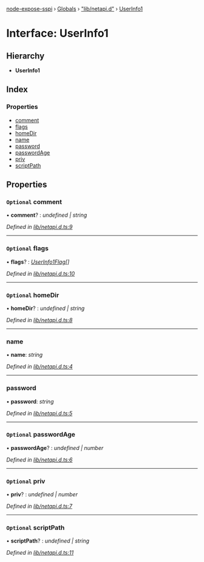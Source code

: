 [node-expose-sspi](../README.md) › [Globals](../globals.md) › ["lib/netapi.d"](../modules/_lib_netapi_d_.md) › [UserInfo1](_lib_netapi_d_.userinfo1.md)

# Interface: UserInfo1

## Hierarchy

* **UserInfo1**

## Index

### Properties

* [comment](_lib_netapi_d_.userinfo1.md#optional-comment)
* [flags](_lib_netapi_d_.userinfo1.md#optional-flags)
* [homeDir](_lib_netapi_d_.userinfo1.md#optional-homedir)
* [name](_lib_netapi_d_.userinfo1.md#name)
* [password](_lib_netapi_d_.userinfo1.md#password)
* [passwordAge](_lib_netapi_d_.userinfo1.md#optional-passwordage)
* [priv](_lib_netapi_d_.userinfo1.md#optional-priv)
* [scriptPath](_lib_netapi_d_.userinfo1.md#optional-scriptpath)

## Properties

### `Optional` comment

• **comment**? : *undefined | string*

*Defined in [lib/netapi.d.ts:9](https://github.com/jlguenego/node-expose-sspi/blob/927f02c/lib/netapi.d.ts#L9)*

___

### `Optional` flags

• **flags**? : *[UserInfo1Flag](../modules/_lib_flags_index_d_.md#userinfo1flag)[]*

*Defined in [lib/netapi.d.ts:10](https://github.com/jlguenego/node-expose-sspi/blob/927f02c/lib/netapi.d.ts#L10)*

___

### `Optional` homeDir

• **homeDir**? : *undefined | string*

*Defined in [lib/netapi.d.ts:8](https://github.com/jlguenego/node-expose-sspi/blob/927f02c/lib/netapi.d.ts#L8)*

___

###  name

• **name**: *string*

*Defined in [lib/netapi.d.ts:4](https://github.com/jlguenego/node-expose-sspi/blob/927f02c/lib/netapi.d.ts#L4)*

___

###  password

• **password**: *string*

*Defined in [lib/netapi.d.ts:5](https://github.com/jlguenego/node-expose-sspi/blob/927f02c/lib/netapi.d.ts#L5)*

___

### `Optional` passwordAge

• **passwordAge**? : *undefined | number*

*Defined in [lib/netapi.d.ts:6](https://github.com/jlguenego/node-expose-sspi/blob/927f02c/lib/netapi.d.ts#L6)*

___

### `Optional` priv

• **priv**? : *undefined | number*

*Defined in [lib/netapi.d.ts:7](https://github.com/jlguenego/node-expose-sspi/blob/927f02c/lib/netapi.d.ts#L7)*

___

### `Optional` scriptPath

• **scriptPath**? : *undefined | string*

*Defined in [lib/netapi.d.ts:11](https://github.com/jlguenego/node-expose-sspi/blob/927f02c/lib/netapi.d.ts#L11)*
